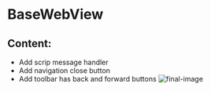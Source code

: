 # BaseWebView
## Content:
- Add scrip message handler
- Add navigation close button
- Add toolbar has back and forward buttons
![final-image](https://freeimage.host/i/3cYeX1)
